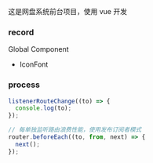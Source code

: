 这是网盘系统前台项目，使用 vue 开发

### record

Global Component

- IconFont

### process

```js
listenerRouteChange((to) => {
  console.log(to);
});

// 每单独监听路由浪费性能，使用发布订阅者模式
router.beforeEach((to, from, next) => {
  next();
});
```
